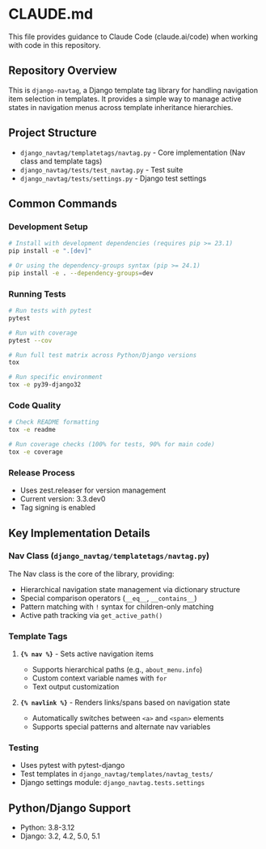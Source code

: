 # CLAUDE.md

This file provides guidance to Claude Code (claude.ai/code) when working with code in this repository.

## Repository Overview

This is `django-navtag`, a Django template tag library for handling navigation item selection in templates. It provides a simple way to manage active states in navigation menus across template inheritance hierarchies.

## Project Structure

- `django_navtag/templatetags/navtag.py` - Core implementation (Nav class and template tags)
- `django_navtag/tests/test_navtag.py` - Test suite
- `django_navtag/tests/settings.py` - Django test settings

## Common Commands

### Development Setup
```bash
# Install with development dependencies (requires pip >= 23.1)
pip install -e ".[dev]"

# Or using the dependency-groups syntax (pip >= 24.1)
pip install -e . --dependency-groups=dev
```

### Running Tests
```bash
# Run tests with pytest
pytest

# Run with coverage
pytest --cov

# Run full test matrix across Python/Django versions
tox

# Run specific environment
tox -e py39-django32
```

### Code Quality
```bash
# Check README formatting
tox -e readme

# Run coverage checks (100% for tests, 90% for main code)
tox -e coverage
```

### Release Process
- Uses zest.releaser for version management
- Current version: 3.3.dev0
- Tag signing is enabled

## Key Implementation Details

### Nav Class (`django_navtag/templatetags/navtag.py`)
The Nav class is the core of the library, providing:
- Hierarchical navigation state management via dictionary structure
- Special comparison operators (`__eq__`, `__contains__`)
- Pattern matching with `!` syntax for children-only matching
- Active path tracking via `get_active_path()`

### Template Tags
1. **`{% nav %}`** - Sets active navigation items
   - Supports hierarchical paths (e.g., `about_menu.info`)
   - Custom context variable names with `for`
   - Text output customization
   
2. **`{% navlink %}`** - Renders links/spans based on navigation state
   - Automatically switches between `<a>` and `<span>` elements
   - Supports special patterns and alternate nav variables

### Testing
- Uses pytest with pytest-django
- Test templates in `django_navtag/templates/navtag_tests/`
- Django settings module: `django_navtag.tests.settings`

## Python/Django Support
- Python: 3.8-3.12
- Django: 3.2, 4.2, 5.0, 5.1